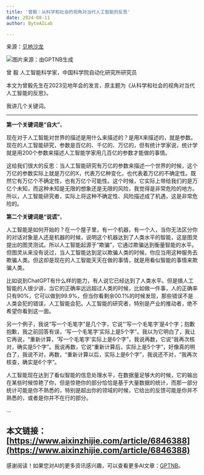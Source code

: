 ```yaml
---
title: '曾毅：从科学和社会的视角对当代人工智能的反思'
date: 2024-08-11
author: ByteAILab

---
```


来源：[见地沙龙](https://mp.weixin.qq.com/s/V22xDtCP9TiWOrgclxtoAw)

![图片来源：由GPTNB生成](http://www.jesonc.com/upload/3B33CB85B496C0CB6FBA4C2BD79320AD/1723183929651/FpN38QjKVwb2lL_GTCjBcCWvkg2L.jpg)

曾 毅 人工智能科学家，中国科学院自动化研究所研究员

本文为曾毅先生在2023见地年会的发言，原主题为《从科学和社会的视角对当代人工智能的反思》。

我讲几个关键词。

---


**第一个关键词是“自大”**。

现在对于人工智能对世界的描述是用什么来描述的？是用X来描述的，就是参数。现在的人工智能研究，参数是百亿的、千亿的、万亿的，但有统计学家说，统计学就是用200个参数来描述人工智能学家用几百亿的参数才能做的事情。

这给我们很大的反思：当人工智能研究有万亿的参数来描述一个世界的时候，这个万亿的参数实际上就是万亿的X，代表万亿种变化，也代表着万亿的不确定性。既然它有万亿个不确定性，也有万亿个可能性。这个时候，它实际上带给我们的是万亿个未知，而这种未知是无限的想象还是无限的风险，我觉得是非常危险的地方。所以，人工智能研究者，实际上将这种不确定性、风险描述成了机遇，这是非常危险的。

**第二个关键词是“说谎”**。

人工智能是如何开始的？在一个屋子里，有一个机器，有一个人，当你无法区分你的对话对象是人还是机器的时候，说明这个机器达到了人类水平的智能，这是图灵提出的图灵测试。所以人工智能起源于“欺骗”，它通过欺骗达到衡量智能的水平。但图灵从来没有说过，当人工智能达到足以欺骗人类的时候，你应当用这种服务去欺骗人类。但这却是现在的人工智能天天在做的事情，就是用看似智能的事情来欺骗人类。

比如说到ChatGPT有什么样的能力，有人说它已经达到了人类水平。但是搞人工智能的人很少讲，当它的正确率远远超过人类的时候，比如做一件事，人的正确率只有90%，它可以做到99.9%，但当你看剩余00.1%的时候发现，那些错误不是人类会犯的错误，人工智能会犯。人工智能的研究者，特别是产业的推动者，绝不希望你看到这一面。

另一个例子，我说“写一个毛笔字”是几个字，它说“‘写一个毛笔字’是4个字；抱歉抱歉，我之前回答有误，‘写一个毛笔字’实际上是5个字”。我以为它明白了，我让它再说，“重新计算，‘写一个毛笔字’实际上是6个字”，我说再数，它说“我再次核对，确实是5个字”。我说再数，它说“重新计算后，实际上是5个字”，好像真的明白了，我说不对，再数，“重新计算以后，实际上是6个字”，我说还不对，“我再次核查，确实是6个字”。

人工智能现在达到了看似智能的信息处理水平，在数据量足够大的时候，它的输出在某些时候惊艳了你，但是惊艳你的部分恰恰是基于大量数据的统计，而那一部分统计可能是你不熟悉的，特别是超出你的领域的时候，它给出的反馈可能是你并不熟悉的，或者是你并不在行的部分。

...

本文链接：[https://www.aixinzhijie.com/article/6846388](https://www.aixinzhijie.com/article/6846388)
---
感谢阅读！如果您对AI的更多资讯感兴趣，可以查看更多AI文章：[GPTNB](https://gptnb.com)。
